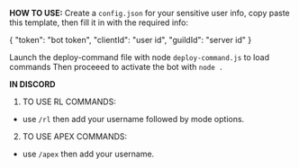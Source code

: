 **HOW TO USE:**
Create a `config.json` for your sensitive user info, copy paste this template, then fill it in with the required info: 

{
	"token": "bot token",
	"clientId": "user id",
	"guildId": "server id"
}

Launch the deploy-command file with node `deploy-command.js` to load commands
Then proceeed to activate the bot with `node .`


**IN DISCORD**
 1. TO USE RL COMMANDS:
  - use `/rl` then add your username followed by mode options.

 2. TO USE APEX COMMANDS:
  - use `/apex` then add your username.